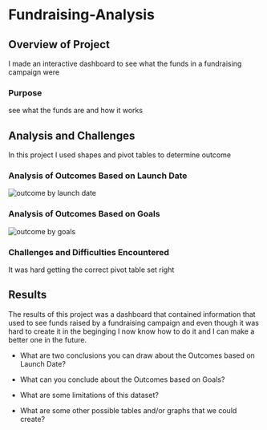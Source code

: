 # Fundraising-Analysis
## Overview of Project
I made an interactive dashboard to see what the funds in a fundraising campaign were
### Purpose
see what the funds are and how it works
## Analysis and Challenges
In this project I used shapes and pivot tables to determine outcome

### Analysis of Outcomes Based on Launch Date
![outcome by launch date](resource/outcomes_ID.png)
### Analysis of Outcomes Based on Goals
![outcome by goals](resource/outcomes_goal.png)
### Challenges and Difficulties Encountered
It was hard getting the correct pivot table set right
## Results
The results of this project was a dashboard that contained information that used to see funds raised by a fundraising campaign and even though it was hard to create it in the beginging I now know how to do it and I can make a better one in the future.
- What are two conclusions you can draw about the Outcomes based on Launch Date?

- What can you conclude about the Outcomes based on Goals?

- What are some limitations of this dataset?

- What are some other possible tables and/or graphs that we could create?
 
